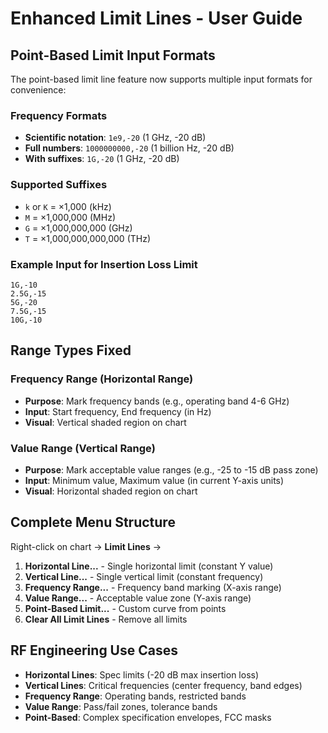 # Enhanced Limit Lines - User Guide

## Point-Based Limit Input Formats

The point-based limit line feature now supports multiple input formats for convenience:

### Frequency Formats

- **Scientific notation**: `1e9,-20` (1 GHz, -20 dB)
- **Full numbers**: `1000000000,-20` (1 billion Hz, -20 dB)
- **With suffixes**: `1G,-20` (1 GHz, -20 dB)

### Supported Suffixes

- `k` or `K` = ×1,000 (kHz)
- `M` = ×1,000,000 (MHz)
- `G` = ×1,000,000,000 (GHz)
- `T` = ×1,000,000,000,000 (THz)

### Example Input for Insertion Loss Limit

```
1G,-10
2.5G,-15
5G,-20
7.5G,-15
10G,-10
```

## Range Types Fixed

### Frequency Range (Horizontal Range)

- **Purpose**: Mark frequency bands (e.g., operating band 4-6 GHz)
- **Input**: Start frequency, End frequency (in Hz)
- **Visual**: Vertical shaded region on chart

### Value Range (Vertical Range)

- **Purpose**: Mark acceptable value ranges (e.g., -25 to -15 dB pass zone)
- **Input**: Minimum value, Maximum value (in current Y-axis units)
- **Visual**: Horizontal shaded region on chart

## Complete Menu Structure

Right-click on chart → **Limit Lines** →

1. **Horizontal Line...** - Single horizontal limit (constant Y value)
2. **Vertical Line...** - Single vertical limit (constant frequency)
3. **Frequency Range...** - Frequency band marking (X-axis range)
4. **Value Range...** - Acceptable value zone (Y-axis range)
5. **Point-Based Limit...** - Custom curve from points
6. **Clear All Limit Lines** - Remove all limits

## RF Engineering Use Cases

- **Horizontal Lines**: Spec limits (-20 dB max insertion loss)
- **Vertical Lines**: Critical frequencies (center frequency, band edges)
- **Frequency Range**: Operating bands, restricted bands
- **Value Range**: Pass/fail zones, tolerance bands
- **Point-Based**: Complex specification envelopes, FCC masks

